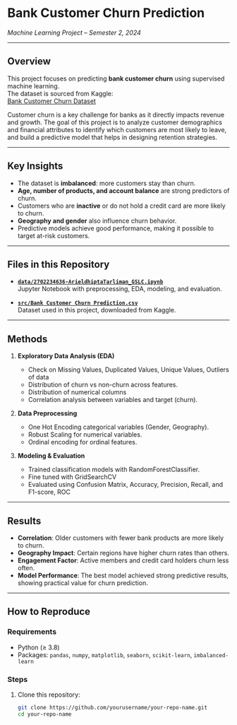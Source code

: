 # Bank Customer Churn Prediction  
*Machine Learning Project – Semester 2, 2024*  

---

## Overview  
This project focuses on predicting **bank customer churn** using supervised machine learning.  
The dataset is sourced from Kaggle:  
[Bank Customer Churn Dataset](https://www.kaggle.com/datasets/gauravtopre/bank-customer-churn-dataset/data)  

Customer churn is a key challenge for banks as it directly impacts revenue and growth. The goal of this project is to analyze customer demographics and financial attributes to identify which customers are most likely to leave, and build a predictive model that helps in designing retention strategies.  

---

## Key Insights  
- The dataset is **imbalanced**: more customers stay than churn.  
- **Age, number of products, and account balance** are strong predictors of churn.  
- Customers who are **inactive** or do not hold a credit card are more likely to churn.  
- **Geography and gender** also influence churn behavior.  
- Predictive models achieve good performance, making it possible to target at-risk customers.  

---

## Files in this Repository  
- **[`data/2702234636-ArieldhiptaTarliman_GSLC.ipynb`](./src/2702234636-ArieldhiptaTarliman_GSLC.ipynb)**  
  Jupyter Notebook with preprocessing, EDA, modeling, and evaluation.  

- **[`src/Bank Customer Churn Prediction.csv`](./data/Bank%20Customer%20Churn%20Prediction.csv)**  
  Dataset used in this project, downloaded from Kaggle.  

---

## Methods  
1. **Exploratory Data Analysis (EDA)**
   - Check on Missing Values, Duplicated Values, Unique Values, Outliers of data
   - Distribution of churn vs non-churn across features.
   - Distribution of numerical columns
   - Correlation analysis between  variables and target (churn).
     
3. **Data Preprocessing**  
   - One Hot Encoding categorical variables (Gender, Geography).  
   - Robust Scaling for numerical variables.
   - Ordinal encoding for ordinal features.

4. **Modeling & Evaluation**  
   - Trained classification models with RandomForestClassifier.
   - Fine tuned with GridSearchCV
   - Evaluated using Confusion Matrix, Accuracy, Precision, Recall, and F1-score, ROC 
---

## Results  
- **Correlation**: Older customers with fewer bank products are more likely to churn.  
- **Geography Impact**: Certain regions have higher churn rates than others.  
- **Engagement Factor**: Active members and credit card holders churn less often.  
- **Model Performance**: The best model achieved strong predictive results, showing practical value for churn prediction.  

---

## How to Reproduce  
### Requirements  
- Python (≥ 3.8)  
- Packages: `pandas`, `numpy`, `matplotlib`, `seaborn`, `scikit-learn`, `imbalanced-learn`  

### Steps  
1. Clone this repository:  
   ```bash
   git clone https://github.com/yourusername/your-repo-name.git
   cd your-repo-name
